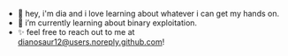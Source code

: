 - 👋 hey, i'm dia and i love learning about whatever i can get my hands on.
- 🌱 i’m currently learning about binary exploitation.
- ✨ feel free to reach out to me at dianosaur12@users.noreply.github.com!

